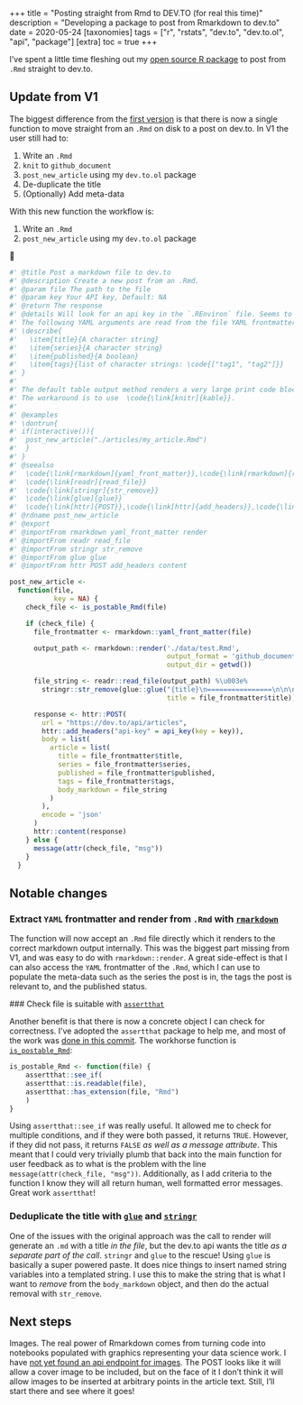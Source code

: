 +++
title = "Posting straight from Rmd to DEV.TO (for real this time)"
description = "Developing a package to post from Rmarkdown to dev.to"
date = 2020-05-24
[taxonomies]
tags = ["r", "rstats", "dev.to", "dev.to.ol", "api", "package"]
[extra]
toc = true
+++

I’ve spent a little time fleshing out my [open source R package](https://github.com/DaveParr/dev.to.ol) to post from `.Rmd`
straight to dev.to.

## Update from V1

The biggest difference from the [first version](https://dev.to/daveparr/posting-from-rmd-to-dev-to-5gld) is
that there is now a single function to move straight from an `.Rmd` on
disk to a post on dev.to. In V1 the user still had to:

1.  Write an `.Rmd`
2.  `knit` to `github_document`
3.  `post_new_article` using my `dev.to.ol` package
4.  De-duplicate the title
5.  (Optionally) Add meta-data

With this new function the workflow is:

1.  Write an `.Rmd`
2.  `post_new_article` using my `dev.to.ol` package

🎉

``` r
#' @title Post a markdown file to dev.to
#' @description Create a new post from an .Rmd.
#' @param file The path to the file
#' @param key Your API key, Default: NA
#' @return The response
#' @details Will look for an api key in the `.REnviron` file. Seems to check if the body is identical to a previous article and error if so with `"Body markdown has already been taken"`.
#' The following YAML arguments are read from the file YAML frontmatter if present:
#' \describe{
#'   \item{title}{A character string}
#'   \item{series}{A character string}
#'   \item{published}{A boolean}
#'   \item{tags}{list of character strings: \code{["tag1", "tag2"]}}
#' }
#'
#' The default table output method renders a very large print code block.
#' The workaround is to use  \code{\link[knitr]{kable}}.
#'
#' @examples
#' \dontrun{
#' if(interactive()){
#'  post_new_article("./articles/my_article.Rmd")
#'  }
#' }
#' @seealso
#'  \code{\link[rmarkdown]{yaml_front_matter}},\code{\link[rmarkdown]{render}}
#'  \code{\link[readr]{read_file}}
#'  \code{\link[stringr]{str_remove}}
#'  \code{\link[glue]{glue}}
#'  \code{\link[httr]{POST}},\code{\link[httr]{add_headers}},\code{\link[httr]{content}}
#' @rdname post_new_article
#' @export
#' @importFrom rmarkdown yaml_front_matter render
#' @importFrom readr read_file
#' @importFrom stringr str_remove
#' @importFrom glue glue
#' @importFrom httr POST add_headers content

post_new_article <-
  function(file,
           key = NA) {
    check_file <- is_postable_Rmd(file)

    if (check_file) {
      file_frontmatter <- rmarkdown::yaml_front_matter(file)

      output_path <- rmarkdown::render('./data/test.Rmd',
                                       output_format = 'github_document',
                                       output_dir = getwd())

      file_string <- readr::read_file(output_path) %\u003e%
        stringr::str_remove(glue::glue("{title}\n================\n\n\n",
                                       title = file_frontmatter$title))

      response <- httr::POST(
        url = "https://dev.to/api/articles",
        httr::add_headers("api-key" = api_key(key = key)),
        body = list(
          article = list(
            title = file_frontmatter$title,
            series = file_frontmatter$series,
            published = file_frontmatter$published,
            tags = file_frontmatter$tags,
            body_markdown = file_string
          )
        ),
        encode = 'json'
      )
      httr::content(response)
    } else {
      message(attr(check_file, "msg"))
    }
  }
```

## Notable changes

### Extract `YAML` frontmatter and render from `.Rmd` with [`rmarkdown`](https://rmarkdown.rstudio.com/)

The function will now accept an `.Rmd` file directly which it renders to
the correct markdown output internally. This was the biggest part
missing from V1, and was easy to do with `rmarkdown::render`. A great
side-effect is that I can also access the `YAML` frontmatter of the
`.Rmd`, which I can use to populate the meta-data such as the series the
post is in, the tags the post is relevant to, and the published status.

### Check file is suitable with
[`assertthat`](https://github.com/hadley/assertthat)

Another benefit is that there is now a concrete object I can check for
correctness. I’ve adopted the `assertthat` package to help me, and most
of the work was [done in this
commit](https://github.com/DaveParr/dev.to.ol/commit/ddccf8ce60adf2bc35ed61d0c0ae581a9189d32d).
The workhorse function is
[`is_postable_Rmd`](https://github.com/DaveParr/dev.to.ol/blob/master/R/is_postable_Rmd.R):

``` r
is_postable_Rmd <- function(file) {
    assertthat::see_if(
    assertthat::is.readable(file),
    assertthat::has_extension(file, "Rmd")
    )
}
```

Using `assertthat::see_if` was really useful. It allowed me to check for
multiple conditions, and if they were both passed, it returns `TRUE`.
However, if they did not pass, it returns `FALSE` *as well as a message
attribute*. This meant that I could very trivially plumb that back into
the main function for user feedback as to what is the problem with the
line `message(attr(check_file, "msg"))`. Additionally, as I add criteria
to the function I know they will all return human, well formatted error
messages. Great work `assertthat`!

### Deduplicate the title with [`glue`](https://glue.tidyverse.org/) and [`stringr`](https://stringr.tidyverse.org/)

One of the issues with the original approach was the call to render will
generate an `.md` with a title *in the file*, but the dev.to api wants
the title *as a separate part of the call*. `stringr` and `glue` to the
rescue! Using `glue` is basically a super powered paste. It does nice
things to insert named string variables into a templated string. I use
this to make the string that is what I want to *remove* from the
`body_markdown` object, and then do the actual removal with
`str_remove`.

## Next steps

Images. The real power of Rmarkdown comes from turning code into
notebooks populated with graphics representing your data science work. I
have [not yet found an api endpoint for
images](https://dev.to/daveparr/is-there-an-api-endpoint-to-upload-images-to-dev-to-2acd).
The POST looks like it will allow a cover image to be included, but on
the face of it I don’t think it will allow images to be inserted at
arbitrary points in the article text. Still, I’ll start there and see
where it goes!
